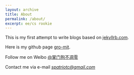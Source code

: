 ```yaml
---
layout: archive
title: About
permalink: /about/
excerpt: ee/cs rookie
---
```


This is my first attempt to write blogs based on [jekyllrb.com](http://jekyllrb.com/).

Here is my github page [gro-mit](http://github.com/gro-mit).

Follow me on Weibo [@掌门狗不凋零](http://weibo.com/1583170297)

Contact me via e-mail  *spatriotc@gmail.com*
